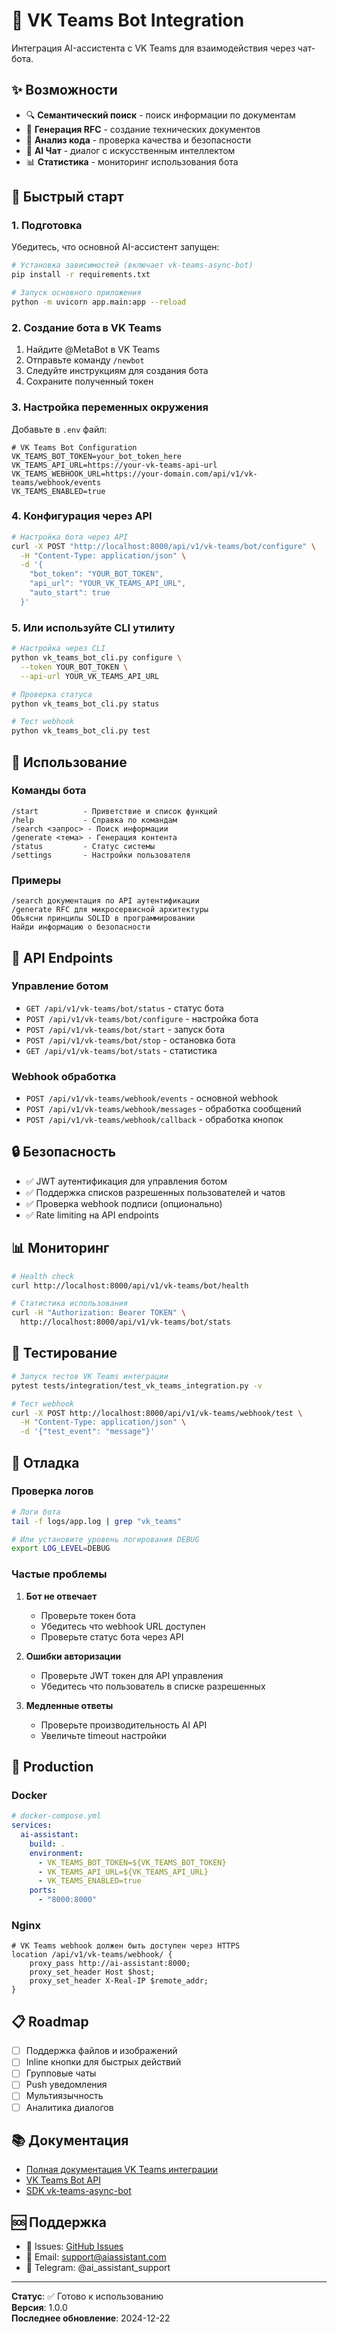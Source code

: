 # 🤖 VK Teams Bot Integration

Интеграция AI-ассистента с VK Teams для взаимодействия через чат-бота.

## ✨ Возможности

- 🔍 **Семантический поиск** - поиск информации по документам
- 📝 **Генерация RFC** - создание технических документов
- 🔧 **Анализ кода** - проверка качества и безопасности
- 💬 **AI Чат** - диалог с искусственным интеллектом
- 📊 **Статистика** - мониторинг использования бота

## 🚀 Быстрый старт

### 1. Подготовка

Убедитесь, что основной AI-ассистент запущен:

```bash
# Установка зависимостей (включает vk-teams-async-bot)
pip install -r requirements.txt

# Запуск основного приложения
python -m uvicorn app.main:app --reload
```

### 2. Создание бота в VK Teams

1. Найдите @MetaBot в VK Teams
2. Отправьте команду `/newbot`
3. Следуйте инструкциям для создания бота
4. Сохраните полученный токен

### 3. Настройка переменных окружения

Добавьте в `.env` файл:

```env
# VK Teams Bot Configuration
VK_TEAMS_BOT_TOKEN=your_bot_token_here
VK_TEAMS_API_URL=https://your-vk-teams-api-url
VK_TEAMS_WEBHOOK_URL=https://your-domain.com/api/v1/vk-teams/webhook/events
VK_TEAMS_ENABLED=true
```

### 4. Конфигурация через API

```bash
# Настройка бота через API
curl -X POST "http://localhost:8000/api/v1/vk-teams/bot/configure" \
  -H "Content-Type: application/json" \
  -d '{
    "bot_token": "YOUR_BOT_TOKEN",
    "api_url": "YOUR_VK_TEAMS_API_URL",
    "auto_start": true
  }'
```

### 5. Или используйте CLI утилиту

```bash
# Настройка через CLI
python vk_teams_bot_cli.py configure \
  --token YOUR_BOT_TOKEN \
  --api-url YOUR_VK_TEAMS_API_URL

# Проверка статуса
python vk_teams_bot_cli.py status

# Тест webhook
python vk_teams_bot_cli.py test
```

## 📖 Использование

### Команды бота

```
/start          - Приветствие и список функций
/help           - Справка по командам
/search <запрос> - Поиск информации
/generate <тема> - Генерация контента
/status         - Статус системы
/settings       - Настройки пользователя
```

### Примеры

```
/search документация по API аутентификации
/generate RFC для микросервисной архитектуры
Объясни принципы SOLID в программировании
Найди информацию о безопасности
```

## 🔧 API Endpoints

### Управление ботом
- `GET /api/v1/vk-teams/bot/status` - статус бота
- `POST /api/v1/vk-teams/bot/configure` - настройка бота
- `POST /api/v1/vk-teams/bot/start` - запуск бота
- `POST /api/v1/vk-teams/bot/stop` - остановка бота
- `GET /api/v1/vk-teams/bot/stats` - статистика

### Webhook обработка
- `POST /api/v1/vk-teams/webhook/events` - основной webhook
- `POST /api/v1/vk-teams/webhook/messages` - обработка сообщений
- `POST /api/v1/vk-teams/webhook/callback` - обработка кнопок

## 🔒 Безопасность

- ✅ JWT аутентификация для управления ботом
- ✅ Поддержка списков разрешенных пользователей и чатов
- ✅ Проверка webhook подписи (опционально)
- ✅ Rate limiting на API endpoints

## 📊 Мониторинг

```bash
# Health check
curl http://localhost:8000/api/v1/vk-teams/bot/health

# Статистика использования  
curl -H "Authorization: Bearer TOKEN" \
  http://localhost:8000/api/v1/vk-teams/bot/stats
```

## 🧪 Тестирование

```bash
# Запуск тестов VK Teams интеграции
pytest tests/integration/test_vk_teams_integration.py -v

# Тест webhook
curl -X POST http://localhost:8000/api/v1/vk-teams/webhook/test \
  -H "Content-Type: application/json" \
  -d '{"test_event": "message"}'
```

## 🐛 Отладка

### Проверка логов
```bash
# Логи бота
tail -f logs/app.log | grep "vk_teams"

# Или установите уровень логирования DEBUG
export LOG_LEVEL=DEBUG
```

### Частые проблемы

1. **Бот не отвечает**
   - Проверьте токен бота
   - Убедитесь что webhook URL доступен
   - Проверьте статус бота через API

2. **Ошибки авторизации**
   - Проверьте JWT токен для API управления
   - Убедитесь что пользователь в списке разрешенных

3. **Медленные ответы**
   - Проверьте производительность AI API
   - Увеличьте timeout настройки

## 🚢 Production

### Docker
```yaml
# docker-compose.yml
services:
  ai-assistant:
    build: .
    environment:
      - VK_TEAMS_BOT_TOKEN=${VK_TEAMS_BOT_TOKEN}
      - VK_TEAMS_API_URL=${VK_TEAMS_API_URL}
      - VK_TEAMS_ENABLED=true
    ports:
      - "8000:8000"
```

### Nginx
```nginx
# VK Teams webhook должен быть доступен через HTTPS
location /api/v1/vk-teams/webhook/ {
    proxy_pass http://ai-assistant:8000;
    proxy_set_header Host $host;
    proxy_set_header X-Real-IP $remote_addr;
}
```

## 📋 Roadmap

- [ ] Поддержка файлов и изображений
- [ ] Inline кнопки для быстрых действий
- [ ] Групповые чаты
- [ ] Push уведомления
- [ ] Мультиязычность
- [ ] Аналитика диалогов

## 📚 Документация

- [Полная документация VK Teams интеграции](VK_TEAMS_INTEGRATION.md)
- [VK Teams Bot API](https://teams.vk.com/botapi/)
- [SDK vk-teams-async-bot](https://pypi.org/project/vk-teams-async-bot/)

## 🆘 Поддержка

- 🐛 Issues: [GitHub Issues](https://github.com/your-repo/issues)
- 📧 Email: support@aiassistant.com  
- 💬 Telegram: @ai_assistant_support

---

**Статус**: ✅ Готово к использованию  
**Версия**: 1.0.0  
**Последнее обновление**: 2024-12-22 